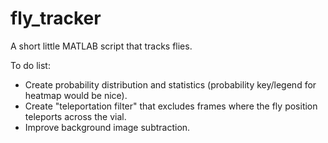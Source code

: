 fly_tracker
===========

A short little MATLAB script that tracks flies.

To do list:
+ Create probability distribution and statistics (probability key/legend for heatmap would be nice).
+ Create "teleportation filter" that excludes frames where the fly position teleports across the vial.
+ Improve background image subtraction. 
